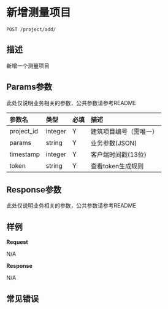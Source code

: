 # 新增测量项目

    POST /project/add/

## 描述

新增一个测量项目


## Params参数
此处仅说明业务相关的参数，公共参数请参考README

|参数名|	类型|	必填|	描述|
| :-----    | :----   | :-----    | :-----   |
|project_id|integer|Y|建筑项目编号（需唯一）|
|params|string|Y|业务参数(JSON)|
|timestamp|integer|Y|客户端时间戳(13位)|
|token|string|Y|查看token生成规则|

## Response参数
此处仅说明业务相关的参数，公共参数请参考README



## 样例
**Request**

N/A

**Response**

N/A

## 常见错误

